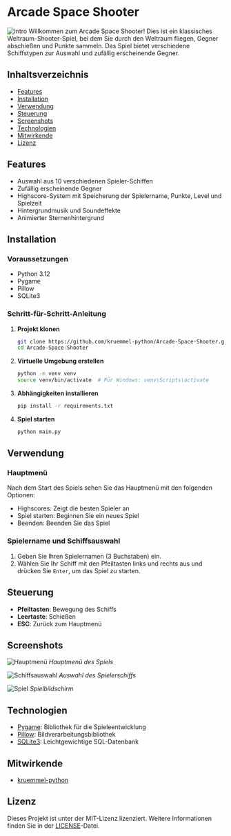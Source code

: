 # Arcade Space Shooter
![intro](https://github.com/kruemmel-python/Arcade-Space-Shooter/assets/169469747/b321f938-ead7-43b7-bab6-35d9d78cd50e)
Willkommen zum Arcade Space Shooter! Dies ist ein klassisches Weltraum-Shooter-Spiel, bei dem Sie durch den Weltraum fliegen, Gegner abschießen und Punkte sammeln. Das Spiel bietet verschiedene Schiffstypen zur Auswahl und zufällig erscheinende Gegner.

## Inhaltsverzeichnis

- [Features](#features)
- [Installation](#installation)
- [Verwendung](#verwendung)
- [Steuerung](#steuerung)
- [Screenshots](#screenshots)
- [Technologien](#technologien)
- [Mitwirkende](#mitwirkende)
- [Lizenz](#lizenz)

## Features

- Auswahl aus 10 verschiedenen Spieler-Schiffen
- Zufällig erscheinende Gegner
- Highscore-System mit Speicherung der Spielername, Punkte, Level und Spielzeit
- Hintergrundmusik und Soundeffekte
- Animierter Sternenhintergrund

## Installation

### Voraussetzungen

- Python 3.12
- Pygame
- Pillow
- SQLite3

### Schritt-für-Schritt-Anleitung

1. **Projekt klonen**

   ```sh
   git clone https://github.com/kruemmel-python/Arcade-Space-Shooter.git
   cd Arcade-Space-Shooter
   ```

2. **Virtuelle Umgebung erstellen**

   ```sh
   python -m venv venv
   source venv/bin/activate  # Für Windows: venv\Scripts\activate
   ```

3. **Abhängigkeiten installieren**

   ```sh
   pip install -r requirements.txt
   ```

4. **Spiel starten**

   ```sh
   python main.py
   ```

## Verwendung

### Hauptmenü

Nach dem Start des Spiels sehen Sie das Hauptmenü mit den folgenden Optionen:

- Highscores: Zeigt die besten Spieler an
- Spiel starten: Beginnen Sie ein neues Spiel
- Beenden: Beenden Sie das Spiel

### Spielername und Schiffsauswahl

1. Geben Sie Ihren Spielernamen (3 Buchstaben) ein.
2. Wählen Sie Ihr Schiff mit den Pfeiltasten links und rechts aus und drücken Sie `Enter`, um das Spiel zu starten.

## Steuerung

- **Pfeiltasten**: Bewegung des Schiffs
- **Leertaste**: Schießen
- **ESC**: Zurück zum Hauptmenü

## Screenshots

![Hauptmenü](screenshots/main_menu.png)
*Hauptmenü des Spiels*

![Schiffsauswahl](screenshots/ship_selection.png)
*Auswahl des Spielerschiffs*

![Spiel](screenshots/game.png)
*Spielbildschirm*

## Technologien

- [Pygame](https://www.pygame.org/): Bibliothek für die Spieleentwicklung
- [Pillow](https://python-pillow.org/): Bildverarbeitungsbibliothek
- [SQLite3](https://www.sqlite.org/index.html): Leichtgewichtige SQL-Datenbank

## Mitwirkende

- [kruemmel-python](https://github.com/kruemmel-python)

## Lizenz

Dieses Projekt ist unter der MIT-Lizenz lizenziert. Weitere Informationen finden Sie in der [LICENSE](LICENSE)-Datei.


